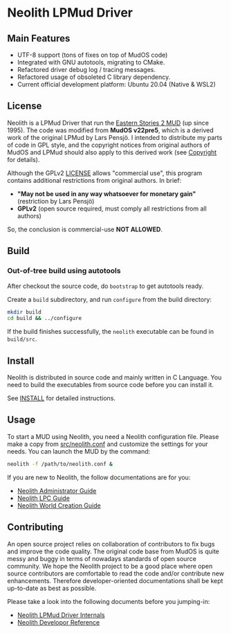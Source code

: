 Neolith LPMud Driver
====================

## Main Features
- UTF-8 support (tons of fixes on top of MudOS code)
- Integrated with GNU autotools, migrating to CMake.
- Refactored driver debug log / tracing messages.
- Refactored usage of obsoleted C library dependency.
- Current official development platform: Ubuntu 20.04 (Native & WSL2)

## License
Neolith is a LPMud Driver that run the [Eastern Stories 2 MUD](https://zh.wikipedia.org/wiki/%E6%9D%B1%E6%96%B9%E6%95%85%E4%BA%8B2_%E5%A4%A9%E6%9C%9D%E5%B8%9D%E5%9C%8B) (up since 1995). The code was modified from **MudOS v22pre5**, which is a derived work of the original LPMud by Lars Pensjö. I intended to distribute my parts of code in GPL style, and the copyright notices from original authors of MudOS and LPMud should also apply to this derived work (see [Copyright](docs/Copyright) for details).

Although the GPLv2 [LICENSE](LICENSE) allows "commercial use", this program contains additional restrictions from original authors. In brief:  
- **"May not be used in any way whatsoever for monetary gain"** (restriction by Lars Pensjö)
- **GPLv2** (open source required, must comply all restrictions from all authors)

So, the conclusion is commercial-use **NOT ALLOWED**.

## Build
### Out-of-tree build using autotools
After checkout the source code, do `bootstrap` to get autotools ready.

Create a `build` subdirectory, and run `configure` from the build directory:
~~~sh
mkdir build
cd build && ../configure
~~~
If the build finishes successfully, the `neolith` executable can be found in `build/src`.

## Install
Neolith is distributed in source code and mainly written in C Language. You need to build the executables from source code before you can install it.

See [INSTALL](INSTALL.md) for detailed instructions.

## Usage
To start a MUD using Neolith, you need a Neolith configuration file.
Please make a copy from [src/neolith.conf](src/neolith.conf) and customize the settings for your needs.
You can launch the MUD by the command:
```sh
neolith -f /path/to/neolith.conf &
```
If you are new to Neolith, the follow documentations are for you:
- [Neolith Administrator Guide](docs/manual/admin.md)
- [Neolith LPC Guide](docs/manual/lpc.md)
- [Neolith World Creation Guide](docs/manual/world.md)

## Contributing
An open source project relies on collaboration of contributors to fix bugs and improve the code quality.
The original code base from MudOS is quite messy and buggy in terms of nowadays standards of open source community.
We hope the Neolith project to be a good place where open source contributors are comfortable to read the code and/or contribute new enhancements.
Therefore developer-oriented documentations shall be kept up-to-date as best as possible.

Please take a look into the following documents before you jumping-in:
- [Neolith LPMud Driver Internals](docs/manual/internals.md)
- [Neolith Developor Reference](docs/manual/dev.md)
